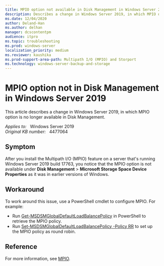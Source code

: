 ```yaml
---
title: MPIO option not available in Disk Management in Windows Server 2019
description: Describes a change in Windows Server 2019, in which MPIO option is no longer available in Disk Management.
ms.date: 12/04/2020
author: Deland-Han
ms.author: delhan 
manager: dcscontentpm
audience: itpro
ms.topic: troubleshooting
ms.prod: windows-server
localization_priority: medium
ms.reviewer: kaushika
ms.prod-support-area-path: Multipath I/O (MPIO) and Storport
ms.technology: windows-server-backup-and-storage
---
```

# MPIO option not in Disk Management in Windows Server 2019

This article describes a change in Windows Server 2019, in which MPIO option is no longer available in Disk Management.

_Applies to:_ &nbsp; Windows Server 2019  
_Original KB number:_ &nbsp; 4477064

## Symptom  

After you install the Multipath I/O (MPIO) feature on a server that's running Windows Server 2019 build 17763, you notice that the MPIO option is not available under **Disk Management** > **Microsoft Storage Space Device Properties** as it was in earlier versions of Windows.

## Workaround

To work around this issue, use a PowerShell cmdlet to configure MPIO. For example:

- Run [Get-MSDSMGlobalDefaultLoadBalancePolicy](/powershell/module/mpio/Get-MSDSMGlobalDefaultLoadBalancePolicy) in PowerShell to retrieve the MPIO policy.
- Run [Set-MSDSMGlobalDefaultLoadBalancePolicy -Policy RR](/powershell/module/mpio/Set-MSDSMGlobalDefaultLoadBalancePolicy) to set up the MPIO policy as round robin.

## Reference

For more information, see [MPIO](/powershell/module/mpio).
